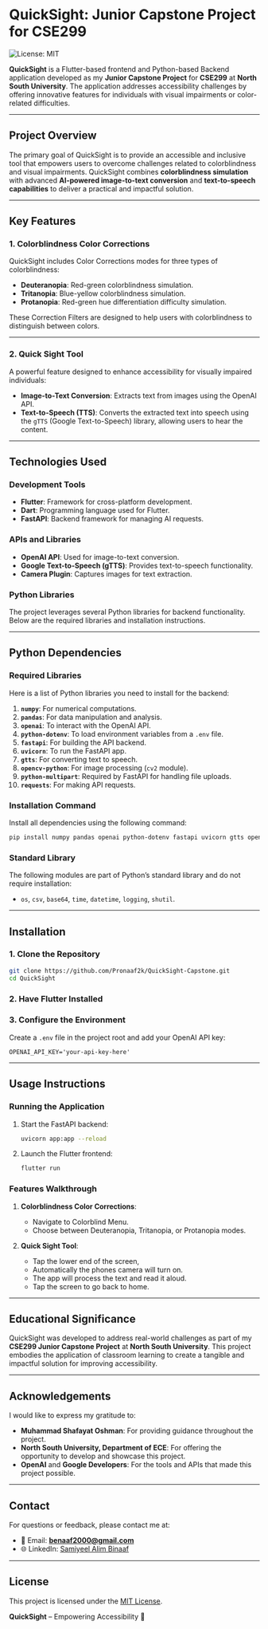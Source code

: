 # QuickSight: Junior Capstone Project for CSE299

![License: MIT](https://img.shields.io/badge/License-MIT-yellow.svg)

**QuickSight** is a Flutter-based frontend and Python-based Backend application developed as my **Junior Capstone Project** for **CSE299** at **North South University**. The application addresses accessibility challenges by offering innovative features for individuals with visual impairments or color-related difficulties.

---

## Project Overview

The primary goal of QuickSight is to provide an accessible and inclusive tool that empowers users to overcome challenges related to colorblindness and visual impairments. QuickSight combines **colorblindness simulation** with advanced **AI-powered image-to-text conversion** and **text-to-speech capabilities** to deliver a practical and impactful solution.

---

## Key Features

### 1. **Colorblindness Color Corrections**
QuickSight includes Color Corrections modes for three types of colorblindness:
- **Deuteranopia**: Red-green colorblindness simulation.
- **Tritanopia**: Blue-yellow colorblindness simulation.
- **Protanopia**: Red-green hue differentiation difficulty simulation.

These Correction Filters are designed to help users with colorblindness to distinguish between colors.

---

### 2. **Quick Sight Tool**
A powerful feature designed to enhance accessibility for visually impaired individuals:
- **Image-to-Text Conversion**: Extracts text from images using the OpenAI API.
- **Text-to-Speech (TTS)**: Converts the extracted text into speech using the `gTTS` (Google Text-to-Speech) library, allowing users to hear the content.

---

## Technologies Used

### Development Tools
- **Flutter**: Framework for cross-platform development.
- **Dart**: Programming language used for Flutter.
- **FastAPI**: Backend framework for managing AI requests.

### APIs and Libraries
- **OpenAI API**: Used for image-to-text conversion.
- **Google Text-to-Speech (gTTS)**: Provides text-to-speech functionality.
- **Camera Plugin**: Captures images for text extraction.

### Python Libraries
The project leverages several Python libraries for backend functionality. Below are the required libraries and installation instructions.

---

## Python Dependencies

### Required Libraries
Here is a list of Python libraries you need to install for the backend:

1. **`numpy`**: For numerical computations.
2. **`pandas`**: For data manipulation and analysis.
3. **`openai`**: To interact with the OpenAI API.
4. **`python-dotenv`**: To load environment variables from a `.env` file.
5. **`fastapi`**: For building the API backend.
6. **`uvicorn`**: To run the FastAPI app.
7. **`gtts`**: For converting text to speech.
8. **`opencv-python`**: For image processing (`cv2` module).
9. **`python-multipart`**: Required by FastAPI for handling file uploads.
10. **`requests`**: For making API requests.

### Installation Command
Install all dependencies using the following command:
```bash
pip install numpy pandas openai python-dotenv fastapi uvicorn gtts opencv-python python-multipart requests
```

### Standard Library
The following modules are part of Python’s standard library and do not require installation:
- `os`, `csv`, `base64`, `time`, `datetime`, `logging`, `shutil`.

---

## Installation

### 1. Clone the Repository
```bash
git clone https://github.com/Pronaaf2k/QuickSight-Capstone.git
cd QuickSight
```

### 2. Have Flutter Installed


### 3. Configure the Environment
Create a `.env` file in the project root and add your OpenAI API key:
```
OPENAI_API_KEY='your-api-key-here'
```

---

## Usage Instructions

### Running the Application
1. Start the FastAPI backend:
   ```bash
   uvicorn app:app --reload
   ```
2. Launch the Flutter frontend:
   ```bash
   flutter run
   ```

### Features Walkthrough
1. **Colorblindness Color Corrections**:
   - Navigate to Colorblind Menu.
   - Choose between Deuteranopia, Tritanopia, or Protanopia modes.
     
2. **Quick Sight Tool**:
   - Tap the lower end of the screen,
   - Automatically the phones camera will turn on.
   - The app will process the text and read it aloud.
   - Tap the screen to go back to home.

---

## Educational Significance

QuickSight was developed to address real-world challenges as part of my **CSE299 Junior Capstone Project** at **North South University**. This project embodies the application of classroom learning to create a tangible and impactful solution for improving accessibility.

---

## Acknowledgements

I would like to express my gratitude to:
- **Muhammad Shafayat Oshman**: For providing guidance throughout the project.
- **North South University, Department of ECE**: For offering the opportunity to develop and showcase this project.
- **OpenAI** and **Google Developers**: For the tools and APIs that made this project possible.

---

## Contact

For questions or feedback, please contact me at:
- 📧 Email: **benaaf2000@gmail.com**
- 🌐 LinkedIn: [Samiyeel Alim Binaaf](https://linkedin.com/in/samiyeel-alim-binaaf)

---

## License

This project is licensed under the [MIT License](LICENSE).


**QuickSight** – Empowering Accessibility 🌟
